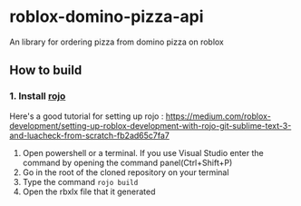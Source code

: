# **roblox-domino-pizza-api** 
An library for ordering pizza from domino pizza on roblox
## How to build

### 1. Install [rojo](https://www.rojo.space)

Here's a good tutorial for setting up rojo : https://medium.com/roblox-development/setting-up-roblox-development-with-rojo-git-sublime-text-3-and-luacheck-from-scratch-fb2ad65c7fa7

1. Open powershell or a terminal. If you use Visual Studio enter the command by opening the command panel(Ctrl+Shift+P)
2. Go in the root of the cloned repository on your terminal
3. Type the command `rojo build`
4. Open the rbxlx file that it generated